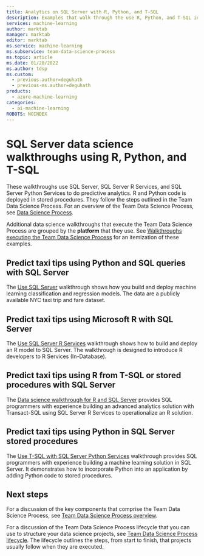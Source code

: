 ```yaml
---
title: Analytics on SQL Server with R, Python, and T-SQL
description: Examples that walk through the use R, Python, and T-SQL in SQL Server to do predictive analytics.
services: machine-learning
author: marktab
manager: marktab
editor: marktab
ms.service: machine-learning
ms.subservice: team-data-science-process
ms.topic: article
ms.date: 01/20/2022
ms.author: tdsp
ms.custom:
  - previous-author=deguhath
  - previous-ms.author=deguhath
products:
  - azure-machine-learning
categories:
  - ai-machine-learning
ROBOTS: NOINDEX
---
```


# SQL Server data science walkthroughs using R, Python, and T-SQL

These walkthroughs use SQL Server, SQL Server R Services, and SQL Server Python Services to do predictive analytics. R and Python code is deployed in stored procedures. They follow the steps outlined in the Team Data Science Process. For an overview of the Team Data Science Process, see [Data Science Process](overview.md).

Additional data science walkthroughs that execute the Team Data Science Process are grouped by the **platform** that they use. See [Walkthroughs executing the Team Data Science Process](walkthroughs.md) for an itemization of these examples.

## Predict taxi tips using Python and SQL queries with SQL Server

The [Use SQL Server](sql-walkthrough.md) walkthrough shows how you build and deploy machine learning classification and regression models.  The data are a publicly available NYC taxi trip and fare dataset.

## Predict taxi tips using Microsoft R with SQL Server

The [Use SQL Server R Services](/sql/machine-learning/tutorials/walkthrough-data-science-end-to-end-walkthrough) walkthrough shows how to build and deploy an R model to SQL Server. The walkthrough is designed to introduce R developers to R Services (In-Database).

## Predict taxi tips using R from T-SQL or stored procedures with SQL Server

The [Data science walkthrough for R and SQL Server](/sql/advanced-analytics/tutorials/walkthrough-data-science-end-to-end-walkthrough) provides SQL programmers with experience building an advanced analytics solution with Transact-SQL using SQL Server R Services to operationalize an R solution.

## Predict taxi tips using Python in SQL Server stored procedures

The [Use T-SQL with SQL Server Python Services](/sql/advanced-analytics/tutorials/sqldev-in-database-python-for-sql-developers) walkthrough provides SQL programmers with experience building a machine learning solution in SQL Server. It demonstrates how to incorporate Python into an application by adding Python code to stored procedures.

## Next steps

For a discussion of the key components that comprise the Team Data Science Process, see [Team Data Science Process overview](overview.md).

For a discussion of the Team Data Science Process lifecycle that you can use to structure your data science projects, see [Team Data Science Process lifecycle](lifecycle.md). The lifecycle outlines the steps, from start to finish, that projects usually follow when they are executed.
